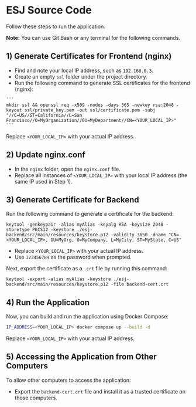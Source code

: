 # ESJ Source Code

Follow these steps to run the application.

**Note:** You can use Git Bash or any terminal for the following commands.

## 1) Generate Certificates for Frontend (nginx)
   - Find and note your local IP address, such as `192.168.0.3`.
   - Create an empty `ssl` folder under the project directory.
   - Run the following command to generate SSL certificates for the frontend (nginx):
   
    ```
    mkdir ssl && openssl req -x509 -nodes -days 365 -newkey rsa:2048 -keyout ssl/private_key.pem -out ssl/certificate.pem -subj "//C=US//ST=California//L=San Francisco//O=MyOrganization//OU=MyDepartment//CN=<YOUR_LOCAL_IP>"
    ```

   Replace `<YOUR_LOCAL_IP>` with your actual IP address.

## 2) Update nginx.conf

   - In the `nginx` folder, open the `nginx.conf` file.
   - Replace all instances of `<YOUR_LOCAL_IP>` with your local IP address (the same IP used in Step 1).

## 3) Generate Certificate for Backend

   Run the following command to generate a certificate for the backend:

   ```
   keytool -genkeypair -alias myAlias -keyalg RSA -keysize 2048 -storetype PKCS12 -keystore ./esj-backend/src/main/resources/keystore.p12 -validity 3650 -dname "CN=<YOUR_LOCAL_IP>, OU=MyOrg, O=MyCompany, L=MyCity, ST=MyState, C=US"
   ```

   - Replace `<YOUR_LOCAL_IP>` with your actual IP address.
   - Use `123456789` as the password when prompted.

   Next, export the certificate as a `.crt` file by running this command:

   ```
   keytool -export -alias myAlias -keystore ./esj-backend/src/main/resources/keystore.p12 -file backend-cert.crt
   ```

## 4) Run the Application

   Now, you can build and run the application using Docker Compose:

   ```bash
   IP_ADDRESS=<YOUR_LOCAL_IP> docker compose up --build -d
   ```

   Replace `<YOUR_LOCAL_IP>` with your actual IP address.

## 5) Accessing the Application from Other Computers

   To allow other computers to access the application:
   - Export the `backend-cert.crt` file and install it as a trusted certificate on those computers.